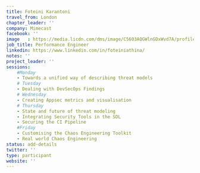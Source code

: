 ```yaml
---
title: Foteini Karantoni
travel_from: London
chapter_leader: ''
company: Mimecast
facebook: ''
image   : https://media.licdn.com/dms/image/C5603AQGWlnGDxWvd7A/profile-displayphoto-shrink_200_200/0?e=1564617600&v=beta&t=B8QT7fFyq6viTIvLR-annQEI8nAKYP6-e_AbT74FUng
job_title: Performance Engineer
linkedin: https://www.linkedin.com/in/foteiniathina/
notes: ''
project_leader: ''
sessions: 
    #Monday
    - Towards a unified way of describing threat models
    # Tuesday
    - Dealing with DevSecOps Findings
    # Wednesday
    - Creating Appsec metrics and visualisation
    # Thursday
    - State and future of threat modeling
    - Integrating Security Tools in the SDL
    - Securing the CI Pipeline
    #Friday
    - Customising the Chaos Engineering Toolkit
    - Real world Chaos Engineering
status: add-details
twitter: ''
type: participant
website: ''
---
```


<!-- put more details about participant here -->
